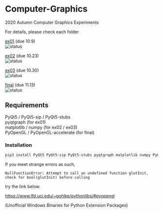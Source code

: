 # Computer-Graphics
2020 Autumn Computer Graphics Experiments

For details, please check each folder <br />

[ex01](https://github.com/Voychek1024/Computer-Graphics/tree/main/ex01) (due 10.9) <br />
![status](https://img.shields.io/badge/status-accepted-brightgreen)

[ex02](https://github.com/Voychek1024/Computer-Graphics/tree/main/ex02) (due 10.23) <br />
![status](https://img.shields.io/badge/status-accepted-brightgreen)

[ex03](https://github.com/Voychek1024/Computer-Graphics/tree/main/ex03) (due 10.30) <br />
![status](https://img.shields.io/badge/status-accepted-brightgreen)

[final](https://github.com/Voychek1024/Computer-Graphics/tree/main/final) (due 11.13) <br />
![status](https://img.shields.io/badge/status-completed-%23008080)

## Requirements
PyQt5 / PyQt5-sip / PyQt5-stubs <br />
pyqtgraph (for ex01) <br />
matplotlib / numpy (for ex02 / ex03) <br />
PyOpenGL / PyOpenGL-accelerate (for final) <br />
### Installation
```bash
pip3 install PyQt5 PyQt5-sip PyQt5-stubs pyqtgraph matplotlib numpy PyOpenGL PyOpenGL-accelerate
```

If you meet strange errors as such, 
```
NullFunctionError: Attempt to call an undefined function glutInit, check for bool(glutInit) before calling
```
try the link below.

https://www.lfd.uci.edu/~gohlke/pythonlibs/#pyopengl

(Unofficial Windows Binaries for Python Extension Packages) 
